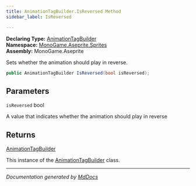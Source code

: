 ```yaml
---
title: AnimationTagBuilder.IsReversed Method
sidebar_label: IsReversed

---
```


**Declaring Type:** [AnimationTagBuilder](../)  
**Namespace:** [MonoGame.Aseprite.Sprites](../../)  
**Assembly:** MonoGame.Aseprite

Sets whether the animation should play in reverse.

```csharp
public AnimationTagBuilder IsReversed(bool isReversed);
```

## Parameters

`isReversed`  bool

A value that indicates whether the animation should play in reverse

## Returns

[AnimationTagBuilder](../)

This instance of the [AnimationTagBuilder](../) class.

___

*Documentation generated by [MdDocs](https://github.com/ap0llo/mddocs)*

